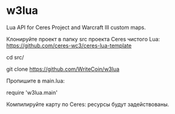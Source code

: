 # w3lua
Lua API for Ceres Project and Warcraft III custom maps.

Клонируйте проект в папку src проекта Ceres чистого Lua: https://github.com/ceres-wc3/ceres-lua-template

cd src/

git clone https://github.com/WriteCoin/w3lua

Пропишите в main.lua:

require 'w3lua.main'

Компилируйте карту по Ceres: ресурсы будут задействованы.
